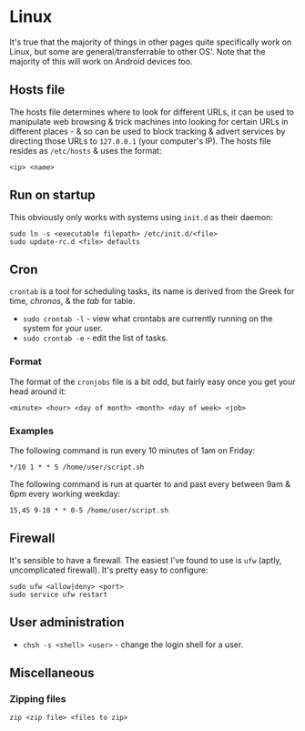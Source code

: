 # Linux


It's true that the majority of things in other pages quite specifically work on Linux, but some are general/transferrable to other OS'. Note that the majority of this will work on Android devices too.


## Hosts file


The hosts file determines where to look for different URLs, it can be used to manipulate web browsing & trick machines into looking for certain URLs in different places - & so can be used to block tracking & advert services by directing those URLs to `127.0.0.1` (your computer's IP). The hosts file resides as `/etc/hosts` & uses the format:

    <ip> <name>

## Run on startup


This obviously only works with systems using `init.d` as their daemon:

    sudo ln -s <executable filepath> /etc/init.d/<file>
    sudo update-rc.d <file> defaults     


## Cron


`crontab` is a tool for scheduling tasks, its name is derived from the Greek for time, *chronos*, & the *tab* for table.

* `sudo crontab -l` - view what crontabs are currently running on the system for your user.
* `sudo crontab -e` - edit the list of tasks.

### Format

The format of the `cronjobs` file is a bit odd, but fairly easy once you get your head around it:

    <minute> <hour> <day of month> <month> <day of week> <job>

### Examples

The following command is run every 10 minutes of 1am on Friday:
    
    */10 1 * * 5 /home/user/script.sh

The following command is run at quarter to and past every between 9am & 6pm every working weekday:

    15,45 9-18 * * 0-5 /home/user/script.sh


## Firewall


It's sensible to have a firewall. The easiest I've found to use is `ufw` (aptly, uncomplicated firewall). It's pretty easy to configure:

    sudo ufw <allow|deny> <port>
    sudo service ufw restart


## User administration

* `chsh -s <shell> <user>` - change the login shell for a user.




## Miscellaneous

### Zipping files

    zip <zip file> <files to zip>
